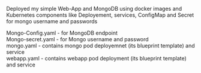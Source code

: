 Deployed my simple Web-App and MongoDB using docker images and Kubernetes components like Deployement, services, ConfigMap and Secret for mongo username and passwords

Mongo-Config.yaml - for MongoDB endpoint
</br>
Mongo-secret.yaml - for Mongo username and password
</br>
mongo.yaml - contains mongo pod deployemnet (its blueprint template) and service 
</br>
webapp.yaml - contains webapp pod deployment (its blueprint template) and service
</br>

